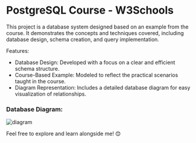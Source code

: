 <h1>PostgreSQL Course - W3Schools</h1>

This project is a database system designed based on an example from the course. It demonstrates the concepts and techniques covered, including database design, schema creation, and query implementation.

Features:
- Database Design: Developed with a focus on a clear and efficient schema structure.
- Course-Based Example: Modeled to reflect the practical scenarios taught in the course.
- Diagram Representation: Includes a detailed database diagram for easy visualization of relationships.

<h3>Database Diagram: </h3>

![diagram](file:///Users/bellasouza/Downloads/customers.jpg)

Feel free to explore and learn alongside me! 😊


